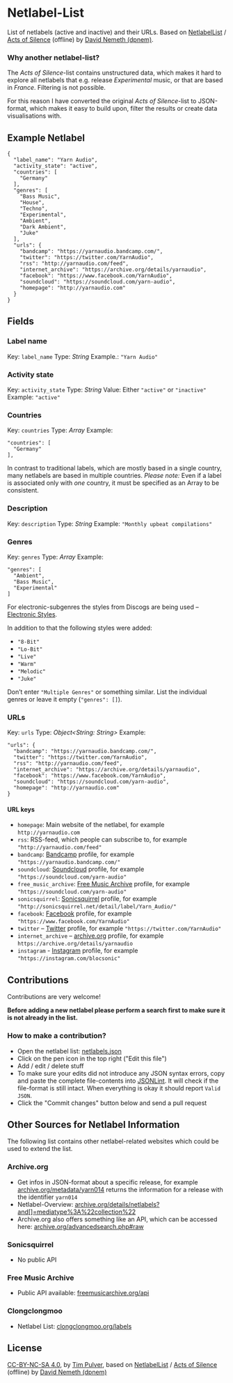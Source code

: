 # Netlabel-List

List of netlabels (active and inactive) and their URLs.
Based on [NetlabelList](https://github.com/nsorog/NetlabelList) / [Acts of Silence](http://www.actsofsilence.com/netlabels/) (offline) by [David Nemeth (dpnem)](https://github.com/dpnem).

### Why another netlabel-list?

The *Acts of Silence*-list contains unstructured data, which makes it hard to explore all netlabels that e.g. release *Experimental* music, or that are based in *France*. Filtering is not possible.

For this reason I have converted the original *Acts of Silence*-list to JSON-format, which makes it easy to build upon, filter the results or create data visualisations with.

## Example Netlabel

```
{
  "label_name": "Yarn Audio",
  "activity_state": "active",
  "countries": [
    "Germany"
  ],
  "genres": [
    "Bass Music",
    "House",
    "Techno",
    "Experimental",
    "Ambient",
    "Dark Ambient",
    "Juke"
  ],
  "urls": {
    "bandcamp": "https://yarnaudio.bandcamp.com/",
    "twitter": "https://twitter.com/YarnAudio",
    "rss": "http://yarnaudio.com/feed",
    "internet_archive": "https://archive.org/details/yarnaudio",
    "facebook": "https://www.facebook.com/YarnAudio",
    "soundcloud": "https://soundcloud.com/yarn-audio",
    "homepage": "http://yarnaudio.com"
  }
}
```

## Fields

### Label name
Key: `label_name`
Type: *String*
Example.: `"Yarn Audio"`

### Activity state
Key: `activity_state`
Type: *String*
Value: Either `"active"` or `"inactive"`
Example: `"active"`

### Countries
Key: `countries`
Type: *Array<String>*
Example:
  
```
"countries": [
  "Germany"
],
```
  
In contrast to traditional labels, which are mostly based in a single country, many netlabels are based in multiple countries.
*Please note:* Even if a label is associated only with *one* country, it must be specified as an Array to be consistent.
 
### Description
Key: `description`
Type: *String*
Example: `"Monthly upbeat compilations"`

### Genres
Key: `genres`
Type: *Array<String>*
Example:
  
```
"genres": [
  "Ambient",
  "Bass Music",
  "Experimental"
]
```

For electronic-subgenres the styles from Discogs are being used – [Electronic Styles](https://reference.discogslabs.com/browse/style).

In addition to that the following styles were added:

- `"8-Bit"`
- `"Lo-Bit"`
- `"Live"`
- `"Warm"`
- `"Melodic"`
- `"Juke"`

Don’t enter `"Multiple Genres"` or something similar. List the individual genres or leave it empty (`"genres": []`).


### URLs
Key: `urls`
Type: *Object<String: String>*
Example:

```
"urls": {
  "bandcamp": "https://yarnaudio.bandcamp.com/",
  "twitter": "https://twitter.com/YarnAudio",
  "rss": "http://yarnaudio.com/feed",
  "internet_archive": "https://archive.org/details/yarnaudio",
  "facebook": "https://www.facebook.com/YarnAudio",
  "soundcloud": "https://soundcloud.com/yarn-audio",
  "homepage": "http://yarnaudio.com"
}
```

#### URL keys

- `homepage`: Main website of the netlabel, for example `http://yarnaudio.com`
- `rss`: RSS-feed, which people can subscribe to, for example `"http://yarnaudio.com/feed"`
- `bandcamp`: [Bandcamp](http://bandcamp.com/) profile, for example `"https://yarnaudio.bandcamp.com/"`
- `soundcloud`: [Soundcloud](http://soundcloud.com/) profile, for example `"https://soundcloud.com/yarn-audio"`
- `free_music_archive`: [Free Music Archive](http://freemusicarchive.org/) profile, for example `"https://soundcloud.com/yarn-audio"`
- `sonicsquirrel`: [Sonicsquirrel](http://sonicsquirrel.net/) profile, for example `"http://sonicsquirrel.net/detail/label/Yarn_Audio/"`
- `facebook`: [Facebook](https://www.facebook.com/) profile, for example `"https://www.facebook.com/YarnAudio"`
- `twitter` – [Twitter](https://twitter.com/) profile, for example `"https://twitter.com/YarnAudio"`
- `internet_archive` – [archive.org](https://archive.org/) profile, for example `https://archive.org/details/yarnaudio`
- `instagram` - [Instagram](https://instagram.com) profile, for example `"https://instagram.com/blocsonic"`

## Contributions

Contributions are very welcome!

**Before adding a new netlabel please perform a search first to make sure it is not already in the list.**

### How to make a contribution?

- Open the netlabel list: [netlabels.json](https://github.com/timpulver/netlabel-list/blob/master/netlabels.json)
- Click on the pen icon in the top right ("Edit this file")
- Add / edit / delete stuff
- To make sure your edits did not introduce any JSON syntax errors, copy and paste the complete file-contents into [JSONLint](http://jsonlint.com/). It will check if the file-format is still intact. When everything is okay it should report `Valid JSON`.
- Click the "Commit changes" button below and send a pull request

## Other Sources for Netlabel Information

The following list contains other netlabel-related websites which could be used to extend the list.

### Archive.org

- Get infos in JSON-format about a specific release, for example [archive.org/metadata/yarn014](http://archive.org/metadata/yarn014) returns the information for a release with the identifier `yarn014`
- Netlabel-Overview: [archive.org/details/netlabels?and[]=mediatype%3A%22collection%22](https://archive.org/details/netlabels?and[]=mediatype%3A%22collection%22)
- Archive.org also offers something like an API, which can be accessed here: [archive.org/advancedsearch.php#raw](https://archive.org/advancedsearch.php#raw)

### Sonicsquirrel

- No public API

### Free Music Archive

- Public API available: [freemusicarchive.org/api](https://freemusicarchive.org/api)

### Clongclongmoo

- Netlabel List: [clongclongmoo.org/labels](http://www.clongclongmoo.org/labels/)

## License

[CC-BY-NC-SA 4.0](https://creativecommons.org/licenses/by-nc-sa/4.0/), by [Tim Pulver](https://timpulver.de/), based on [NetlabelList](https://github.com/nsorog/NetlabelList) / [Acts of Silence](http://www.actsofsilence.com/netlabels/) (offline) by [David Nemeth (dpnem)](https://github.com/dpnem) 
